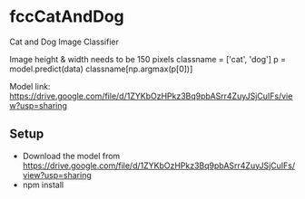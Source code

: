 # fccCatAndDog
 Cat and Dog Image Classifier

Image height & width needs to be 150 pixels
classname = ['cat', 'dog']
p = model.predict(data)
classname[np.argmax(p[0])]

Model link:
https://drive.google.com/file/d/1ZYKbOzHPkz3Bq9pbASrr4ZuyJSjCuIFs/view?usp=sharing


## Setup
- Download the model from https://drive.google.com/file/d/1ZYKbOzHPkz3Bq9pbASrr4ZuyJSjCuIFs/view?usp=sharing
- npm install